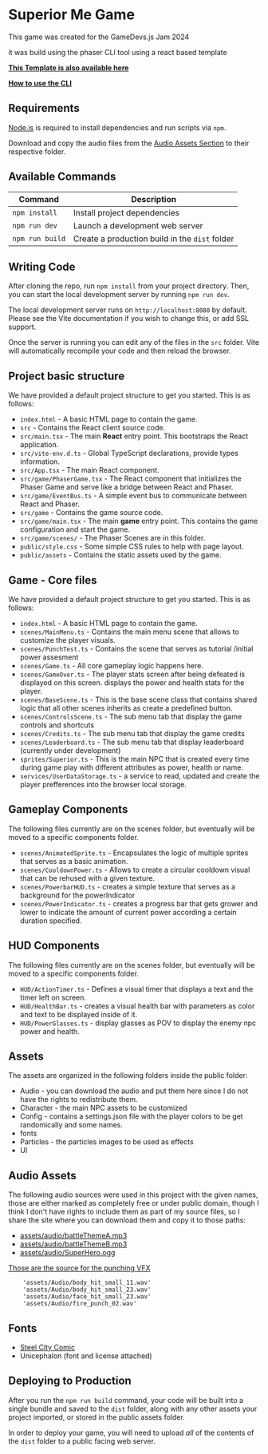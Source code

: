 # Superior Me Game

This game was created for the GameDevs.js Jam 2024

it was build using the phaser CLI tool using a react based template

**[This Template is also available here](https://github.com/phaserjs/template-react)**

**[How to use the CLI](https://phaser.io/tutorials/create-game-app)**
## Requirements

[Node.js](https://nodejs.org) is required to install dependencies and run scripts via `npm`.

Download and copy the audio files from the [Audio Assets Section](##-Audio-Assets) to their respective folder.


## Available Commands

| Command | Description |
|---------|-------------|
| `npm install` | Install project dependencies |
| `npm run dev` | Launch a development web server |
| `npm run build` | Create a production build in the `dist` folder |

## Writing Code

After cloning the repo, run `npm install` from your project directory. Then, you can start the local development server by running `npm run dev`.

The local development server runs on `http://localhost:8080` by default. Please see the Vite documentation if you wish to change this, or add SSL support.

Once the server is running you can edit any of the files in the `src` folder. Vite will automatically recompile your code and then reload the browser.

## Project basic structure

We have provided a default project structure to get you started. This is as follows:

- `index.html` - A basic HTML page to contain the game.
- `src` - Contains the React client source code.
- `src/main.tsx` - The main **React** entry point. This bootstraps the React application.
- `src/vite-env.d.ts` - Global TypeScript declarations, provide types information.
- `src/App.tsx` - The main React component.
- `src/game/PhaserGame.tsx` - The React component that initializes the Phaser Game and serve like a bridge between React and Phaser.
- `src/game/EventBus.ts` - A simple event bus to communicate between React and Phaser.
- `src/game` - Contains the game source code.
- `src/game/main.tsx` - The main **game** entry point. This contains the game configuration and start the game.
- `src/game/scenes/` - The Phaser Scenes are in this folder.
- `public/style.css` - Some simple CSS rules to help with page layout.
- `public/assets` - Contains the static assets used by the game.

## Game - Core files

We have provided a default project structure to get you started. This is as follows:

- `index.html` - A basic HTML page to contain the game.
- `scenes/MainMenu.ts` - Contains the main menu scene that allows to customize the player visuals.
- `scenes/PunchTest.ts` - Contains the scene that serves as tutorial /initial power assesment
-  `scenes/Game.ts` - All core gameplay logic happens here.
- `scenes/GameOver.ts` - The player stats screen after being defeated is displayed on this screen. displays the power and health stats for the player.
-  `scenes/BaseScene.ts` - This is the base scene class that contains shared logic that all other scenes inherits as create a predefined button.
-  `scenes/ControlsScene.ts` - The sub menu tab that display the game controls and shortcuts
-  `scenes/Credits.ts` - The sub menu tab that display the game credits
-  `scenes/Leaderboard.ts` - The sub menu tab that display leaderboard (currently under development)
-  `sprites/Superior.ts` - This is the main NPC that is created every time during game play with different attributes as power, health or name.
-  `services/UserDataStorage.ts` - a service to read, updated and create the player prefferences into the browser local storage. 
## Gameplay Components
The following files currently are on the scenes folder, but eventually will be moved to a specific components folder.

-  `scenes/AnimatedSprite.ts` - Encapsulates the logic of multiple sprites that serves as a basic animation.
-  `scenes/CooldownPower.ts` - Allows to create a circular cooldown visual that can be rehused with a given texture.
-  `scenes/PowerbarHUD.ts` - creates a simple texture that serves as a background for the powerIndicator
-  `scenes/PowerIndicator.ts` - creates a progress bar that gets grower and lower to indicate the amount of current power according a certain duration specified.

## HUD Components
The following files currently are on the scenes folder, but eventually will be moved to a specific components folder.

-  `HUD/ActionTimer.ts` - Defines a visual timer that displays a text and the timer left on screen.
-  `HUD/HealthBar.ts` - creates a visual health bar with parameters as color and text to be displayed inside of it.
-  `HUD/PowerGlasses.ts` - display glasses as POV to display the enemy npc power and health.

## Assets
The assets are organized in the following folders inside the public folder:

- Audio - you can download the audio and put them here since I do not have the rights to redistribute them.
- Character - the main NPC assets to be customized
- Config - contains a settings.json file with the player colors to be get randomically and some names.
- fonts
- Particles - the particles images to be used as effects
- UI  

## Audio Assets
The following audio sources were used in this project with the given names, those are either marked as completely free or under public domain, though I think I don't have rights to include them as part of my source files, so I share the site where you can download them and copy it to those paths:

- [assets/audio/battleThemeA.mp3](https://opengameart.org/content/battle-theme-a)
- [assets/audio/battleThemeB.mp3](https://opengameart.org/content/battle-theme-b-for-rpg)
- [assets/audio/SuperHero.ogg](https://opengameart.org/content/adventure-theme)


[Those are the source for the punching VFX](https://danielsoundsgood.itch.io/free-deadly-kombat-sound-effects)

        'assets/Audio/body_hit_small_11.wav'
        'assets/Audio/body_hit_small_23.wav'
        'assets/Audio/face_hit_small_23.wav'
        'assets/Audio/fire_punch_02.wav'

## Fonts
- [Steel City Comic](https://www.1001fonts.com/steel-city-comic-font.html)
- Unicephalon (font and license attached)



## Deploying to Production

After you run the `npm run build` command, your code will be built into a single bundle and saved to the `dist` folder, along with any other assets your project imported, or stored in the public assets folder.

In order to deploy your game, you will need to upload *all* of the contents of the `dist` folder to a public facing web server.


